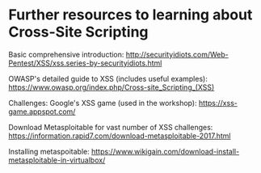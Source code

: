 # Further resources to learning about Cross-Site Scripting 

Basic comprehensive introduction: 
http://securityidiots.com/Web-Pentest/XSS/xss.series-by-securityidiots.html

OWASP's detailed guide to XSS (includes useful examples): 
https://www.owasp.org/index.php/Cross-site_Scripting_(XSS)



Challenges: 
Google's XSS game (used in the workshop):
https://xss-game.appspot.com/ 

Download Metasploitable for vast number of XSS challenges:
https://information.rapid7.com/download-metasploitable-2017.html

Installing metaspoitable: 
https://www.wikigain.com/download-install-metasploitable-in-virtualbox/

